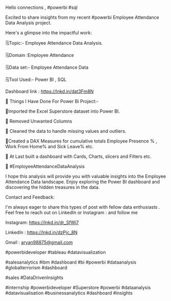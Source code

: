 Hello connections , #powerbi #sql

Excited to share insights from my recent #powerbi Employee Attendance Data Analysis project.

Here's a glimpse into the impactful work:

🗒Topic:- Employee Attendance Data Analysis.

🗒Domain :Employee Attendance

🗒Data set:- Employee Attendance Data

🗒Tool Used:- Power BI , SQL



Dashboard link : https://lnkd.in/dat3Fm8N





📝 Things I Have Done For Power Bi Project:-

🔹Imported the Excel Superstore dataset into Power BI.

🔹 Removed Unwanted Columns

🔹 Cleaned the data to handle missing values and outliers.

🔹Created a DAX Measures for cumulative totals Employee Presence % , Work From Home% and Sick Leave% etc.

🔹 At Last built a dashboard with Cards, Charts, slicers and Filters etc.



💙 #EmployeeAttendanceDataAnalysis



I hope this analysis will provide you with valuable insights into the Employee Attendance  Data landscape. Enjoy exploring the Power BI dashboard and discovering the hidden treasures in the data.



Contact and Feedback:

I'm always eager to share this types of post with fellow data enthusiasts . Feel free to reach out on LinkedIn or Instagram : and follow me

Instagram: https://lnkd.in/dr_SfWi7

LinkedIn : https://lnkd.in/dzPjc_8N 

Gmail  : aryan98875@gmail.com





#powerbideveloper #tableau #datavisualization

#salesanalytics #ibm #dashboard #bi #powerbi #dataanalysis #globalterrorism #dashboard

#sales #DataDrivenInsights

#internship #powerbideveloper #Superstore #powerbi #dataanalysis #datavisualisation #businessanalytics #dashboard #insights
